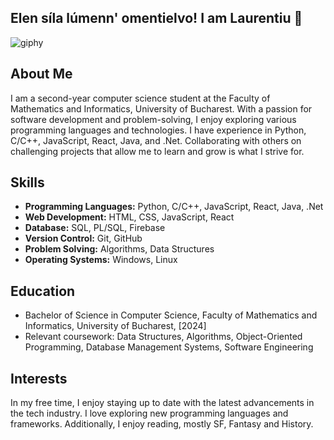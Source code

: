 ## Elen síla lúmenn' omentielvo! I am Laurentiu 🌌
![giphy](https://github.com/Laurentiuq/Laurentiuq/assets/99676849/f56d3baf-adc0-459c-81de-c8015a787ede)
## About Me

I am a second-year computer science student at the Faculty of Mathematics and Informatics, University of Bucharest. With a passion for software development and problem-solving, I enjoy exploring various programming languages and technologies. I have experience in Python, C/C++, JavaScript, React, Java, and .Net. Collaborating with others on challenging projects that allow me to learn and grow is what I strive for.

## Skills

- **Programming Languages:** Python, C/C++, JavaScript, React, Java, .Net
- **Web Development:** HTML, CSS, JavaScript, React
- **Database:** SQL, PL/SQL, Firebase
- **Version Control:** Git, GitHub
- **Problem Solving:** Algorithms, Data Structures
- **Operating Systems:** Windows, Linux

## Education

- Bachelor of Science in Computer Science, Faculty of Mathematics and Informatics, University of Bucharest, [2024]
- Relevant coursework: Data Structures, Algorithms, Object-Oriented Programming, Database Management Systems, Software Engineering



## Interests

In my free time, I enjoy staying up to date with the latest advancements in the tech industry. I love exploring new programming languages and frameworks. Additionally, I enjoy reading, mostly SF, Fantasy and History.


<!-- ![animation](https://github.com/Laurentiuq/Laurentiuq/assets/99676849/f56d3baf-adc0-459c-81de-c8015a787ede) -->
